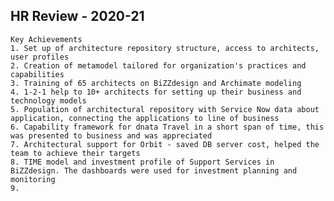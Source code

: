 HR Review - 2020-21
---------------------
    Key Achievements
    1. Set up of architecture repository structure, access to architects, user profiles
    2. Creation of metamodel tailored for organization's practices and capabilities
    3. Training of 65 architects on BiZZdesign and Archimate modeling 
    4. 1-2-1 help to 10+ architects for setting up their business and technology models
    5. Population of architectural repository with Service Now data about application, connecting the applications to line of business
    6. Capability framework for dnata Travel in a short span of time, this was presented to business and was appreciated
    7. Architectural support for Orbit - saved DB server cost, helped the team to achieve their targets
    8. TIME model and investment profile of Support Services in BiZZdesign. The dashboards were used for investment planning and monitoring 
    9. 
